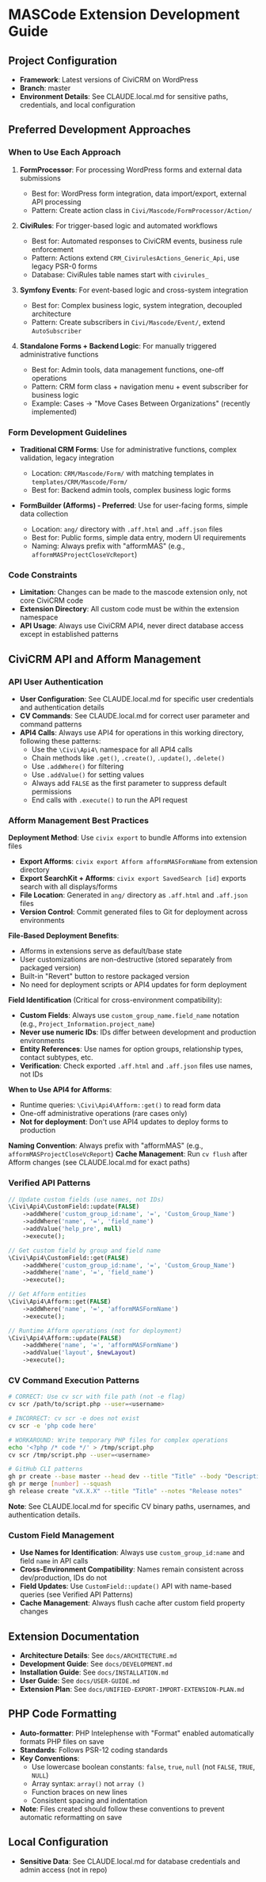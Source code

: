 # MASCode Extension Development Guide

## Project Configuration

- **Framework**: Latest versions of CiviCRM on WordPress
- **Branch**: master
- **Environment Details**: See CLAUDE.local.md for sensitive paths, credentials, and local configuration

## Preferred Development Approaches

### When to Use Each Approach

1. **FormProcessor**: For processing WordPress forms and external data submissions
   - Best for: WordPress form integration, data import/export, external API processing
   - Pattern: Create action class in `Civi/Mascode/FormProcessor/Action/`

2. **CiviRules**: For trigger-based logic and automated workflows
   - Best for: Automated responses to CiviCRM events, business rule enforcement
   - Pattern: Actions extend `CRM_CivirulesActions_Generic_Api`, use legacy PSR-0 forms
   - Database: CiviRules table names start with `civirules_`

3. **Symfony Events**: For event-based logic and cross-system integration
   - Best for: Complex business logic, system integration, decoupled architecture
   - Pattern: Create subscribers in `Civi/Mascode/Event/`, extend `AutoSubscriber`

4. **Standalone Forms + Backend Logic**: For manually triggered administrative functions
   - Best for: Admin tools, data management functions, one-off operations
   - Pattern: CRM form class + navigation menu + event subscriber for business logic
   - Example: Cases → "Move Cases Between Organizations" (recently implemented)

### Form Development Guidelines

- **Traditional CRM Forms**: Use for administrative functions, complex validation, legacy integration
  - Location: `CRM/Mascode/Form/` with matching templates in `templates/CRM/Mascode/Form/`
  - Best for: Backend admin tools, complex business logic forms

- **FormBuilder (Afforms) - Preferred**: Use for user-facing forms, simple data collection
  - Location: `ang/` directory with `.aff.html` and `.aff.json` files
  - Best for: Public forms, simple data entry, modern UI requirements
  - Naming: Always prefix with "afformMAS" (e.g., `afformMASProjectCloseVcReport`)

### Code Constraints
- **Limitation**: Changes can be made to the mascode extension only, not core CiviCRM code
- **Extension Directory**: All custom code must be within the extension namespace
- **API Usage**: Always use CiviCRM API4, never direct database access except in established patterns

## CiviCRM API and Afform Management

### API User Authentication
- **User Configuration**: See CLAUDE.local.md for specific user credentials and authentication details
- **CV Commands**: See CLAUDE.local.md for correct user parameter and command patterns
- **API4 Calls**: Always use API4 for operations in this working directory, following these patterns:
  - Use the `\Civi\Api4\` namespace for all API4 calls
  - Chain methods like `.get()`, `.create()`, `.update()`, `.delete()`
  - Use `.addWhere()` for filtering
  - Use `.addValue()` for setting values
  - Always add `FALSE` as the first parameter to suppress default permissions
  - End calls with `.execute()` to run the API request

### Afform Management Best Practices

**Deployment Method**: Use `civix export` to bundle Afforms into extension files
- **Export Afforms**: `civix export Afform afformMASFormName` from extension directory
- **Export SearchKit + Afforms**: `civix export SavedSearch [id]` exports search with all displays/forms
- **File Location**: Generated in `ang/` directory as `.aff.html` and `.aff.json` files
- **Version Control**: Commit generated files to Git for deployment across environments

**File-Based Deployment Benefits**:
- Afforms in extensions serve as default/base state
- User customizations are non-destructive (stored separately from packaged version)
- Built-in "Revert" button to restore packaged version
- No need for deployment scripts or API4 updates for form deployment

**Field Identification** (Critical for cross-environment compatibility):
- **Custom Fields**: Always use `custom_group_name.field_name` notation (e.g., `Project_Information.project_name`)
- **Never use numeric IDs**: IDs differ between development and production environments
- **Entity References**: Use names for option groups, relationship types, contact subtypes, etc.
- **Verification**: Check exported `.aff.html` and `.aff.json` files use names, not IDs

**When to Use API4 for Afforms**:
- Runtime queries: `\Civi\Api4\Afform::get()` to read form data
- One-off administrative operations (rare cases only)
- **Not for deployment**: Don't use API4 updates to deploy forms to production

**Naming Convention**: Always prefix with "afformMAS" (e.g., `afformMASProjectCloseVcReport`)
**Cache Management**: Run `cv flush` after Afform changes (see CLAUDE.local.md for exact paths)

### Verified API Patterns
```php
// Update custom fields (use names, not IDs)
\Civi\Api4\CustomField::update(FALSE)
    ->addWhere('custom_group_id:name', '=', 'Custom_Group_Name')
    ->addWhere('name', '=', 'field_name')
    ->addValue('help_pre', null)
    ->execute();

// Get custom field by group and field name
\Civi\Api4\CustomField::get(FALSE)
    ->addWhere('custom_group_id:name', '=', 'Custom_Group_Name')
    ->addWhere('name', '=', 'field_name')
    ->execute();

// Get Afform entities
\Civi\Api4\Afform::get(FALSE)
    ->addWhere('name', '=', 'afformMASFormName')
    ->execute();

// Runtime Afform operations (not for deployment)
\Civi\Api4\Afform::update(FALSE)
    ->addWhere('name', '=', 'afformMASFormName')
    ->addValue('layout', $newLayout)
    ->execute();
```

### CV Command Execution Patterns
```bash
# CORRECT: Use cv scr with file path (not -e flag)
cv scr /path/to/script.php --user=<username>

# INCORRECT: cv scr -e does not exist
cv scr -e 'php code here'

# WORKAROUND: Write temporary PHP files for complex operations
echo '<?php /* code */' > /tmp/script.php
cv scr /tmp/script.php --user=<username>

# GitHub CLI patterns
gh pr create --base master --head dev --title "Title" --body "Description"
gh pr merge [number] --squash
gh release create "vX.X.X" --title "Title" --notes "Release notes"
```

**Note**: See CLAUDE.local.md for specific CV binary paths, usernames, and authentication details.

### Custom Field Management
- **Use Names for Identification**: Always use `custom_group_id:name` and field `name` in API calls
- **Cross-Environment Compatibility**: Names remain consistent across dev/production, IDs do not
- **Field Updates**: Use `CustomField::update()` API with name-based queries (see Verified API Patterns)
- **Cache Management**: Always flush cache after custom field property changes

## Extension Documentation

- **Architecture Details**: See `docs/ARCHITECTURE.md`
- **Development Guide**: See `docs/DEVELOPMENT.md`
- **Installation Guide**: See `docs/INSTALLATION.md`
- **User Guide**: See `docs/USER-GUIDE.md`
- **Extension Plan**: See `docs/UNIFIED-EXPORT-IMPORT-EXTENSION-PLAN.md`

## PHP Code Formatting

- **Auto-formatter**: PHP Intelephense with "Format" enabled automatically formats PHP files on save
- **Standards**: Follows PSR-12 coding standards
- **Key Conventions**: 
  - Use lowercase boolean constants: `false`, `true`, `null` (not `FALSE`, `TRUE`, `NULL`)
  - Array syntax: `array()` not `array ()`
  - Function braces on new lines
  - Consistent spacing and indentation
- **Note**: Files created should follow these conventions to prevent automatic reformatting on save

## Local Configuration

- **Sensitive Data**: See CLAUDE.local.md for database credentials and admin access (not in repo)